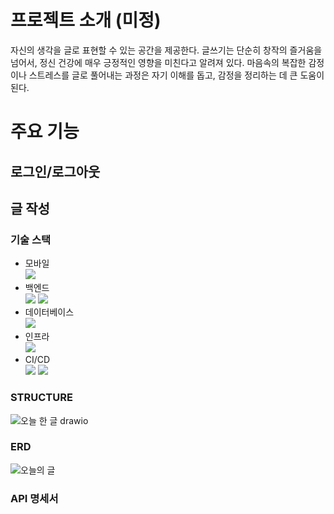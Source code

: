 

# 프로젝트 소개 (미정)
자신의 생각을 글로 표현할 수 있는 공간을 제공한다. 글쓰기는 단순히 창작의 즐거움을 넘어서, 정신 건강에 매우 긍정적인 영향을 미친다고 알려져 있다. 마음속의 복잡한 감정이나 스트레스를 글로 풀어내는 과정은 자기 이해를 돕고, 감정을 정리하는 데 큰 도움이 된다.

# 주요 기능
## 로그인/로그아웃
## 글 작성


### 기술 스택
- 모바일<br/><img src="https://img.shields.io/badge/android-34A853?style=for-the-badge&logo=android&logoColor=white">
- 백엔드<br/><img src="https://img.shields.io/badge/django-092E20?style=for-the-badge&logo=django&logoColor=white"> <img src="https://img.shields.io/badge/fastapi-009688?style=for-the-badge&logo=fastapi&logoColor=white">
- 데이터베이스<br/><img src="https://img.shields.io/badge/postgresql-4169E1?style=for-the-badge&logo=postgresql&logoColor=white">
- 인프라<br/><img src="https://img.shields.io/badge/aws lightsail-FF9900?style=for-the-badge&logo=lightsail&logoColor=white">
- CI/CD<br/><img src="https://img.shields.io/badge/githubactions-2088FF?style=for-the-badge&logo=githubactions&logoColor=white"> <img src="https://img.shields.io/badge/docker-2496ED?style=for-the-badge&logo=docker&logoColor=white">

### STRUCTURE
![오늘 한 글 drawio](https://github.com/user-attachments/assets/7c109bcf-2f15-4653-919b-d6c1f3617628)

### ERD
![오늘의 글](https://github.com/user-attachments/assets/5cb6c5d8-84c4-490a-9c2c-00976cc9d754)


### API 명세서
